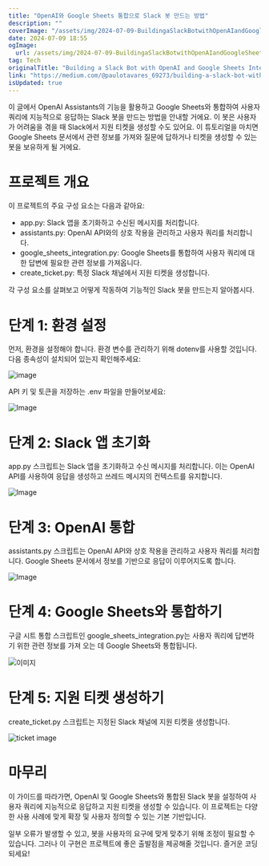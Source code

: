```yaml
---
title: "OpenAI와 Google Sheets 통합으로 Slack 봇 만드는 방법"
description: ""
coverImage: "/assets/img/2024-07-09-BuildingaSlackBotwithOpenAIandGoogleSheetsIntegration_0.png"
date: 2024-07-09 18:55
ogImage: 
  url: /assets/img/2024-07-09-BuildingaSlackBotwithOpenAIandGoogleSheetsIntegration_0.png
tag: Tech
originalTitle: "Building a Slack Bot with OpenAI and Google Sheets Integration"
link: "https://medium.com/@paulotavares_69273/building-a-slack-bot-with-openai-and-google-sheets-integration-94b1b8397266"
isUpdated: true
---
```




이 글에서 OpenAI Assistants의 기능을 활용하고 Google Sheets와 통합하여 사용자 쿼리에 지능적으로 응답하는 Slack 봇을 만드는 방법을 안내할 거에요. 이 봇은 사용자가 어려움을 겪을 때 Slack에서 지원 티켓을 생성할 수도 있어요. 이 튜토리얼을 마치면 Google Sheets 문서에서 관련 정보를 가져와 질문에 답하거나 티켓을 생성할 수 있는 봇을 보유하게 될 거에요.

# 프로젝트 개요

이 프로젝트의 주요 구성 요소는 다음과 같아요:

- app.py: Slack 앱을 초기화하고 수신된 메시지를 처리합니다.
- assistants.py: OpenAI API와의 상호 작용을 관리하고 사용자 쿼리를 처리합니다.
- google_sheets_integration.py: Google Sheets를 통합하여 사용자 쿼리에 대한 답변에 필요한 관련 정보를 가져옵니다.
- create_ticket.py: 특정 Slack 채널에서 지원 티켓을 생성합니다.

<div class="content-ad"></div>

각 구성 요소를 살펴보고 어떻게 작동하여 기능적인 Slack 봇을 만드는지 알아봅시다.

# 단계 1: 환경 설정

먼저, 환경을 설정해야 합니다. 환경 변수를 관리하기 위해 dotenv를 사용할 것입니다. 다음 종속성이 설치되어 있는지 확인해주세요:

![image](/assets/img/2024-07-09-BuildingaSlackBotwithOpenAIandGoogleSheetsIntegration_0.png)

<div class="content-ad"></div>

API 키 및 토큰을 저장하는 .env 파일을 만들어보세요:

![Image](/assets/img/2024-07-09-BuildingaSlackBotwithOpenAIandGoogleSheetsIntegration_1.png)

# 단계 2: Slack 앱 초기화

app.py 스크립트는 Slack 앱을 초기화하고 수신 메시지를 처리합니다. 이는 OpenAI API를 사용하여 응답을 생성하고 쓰레드 메시지의 컨텍스트를 유지합니다.

<div class="content-ad"></div>

![Image](/assets/img/2024-07-09-BuildingaSlackBotwithOpenAIandGoogleSheetsIntegration_2.png)

# 단계 3: OpenAI 통합

assistants.py 스크립트는 OpenAI API와 상호 작용을 관리하고 사용자 쿼리를 처리합니다. Google Sheets 문서에서 정보를 기반으로 응답이 이루어지도록 합니다.

![Image](/assets/img/2024-07-09-BuildingaSlackBotwithOpenAIandGoogleSheetsIntegration_3.png)

<div class="content-ad"></div>

# 단계 4: Google Sheets와 통합하기

구글 시트 통합 스크립트인 google_sheets_integration.py는 사용자 쿼리에 답변하기 위한 관련 정보를 가져 오는 데 Google Sheets와 통합됩니다.

![이미지](/assets/img/2024-07-09-BuildingaSlackBotwithOpenAIandGoogleSheetsIntegration_4.png)

# 단계 5: 지원 티켓 생성하기

<div class="content-ad"></div>

create_ticket.py 스크립트는 지정된 Slack 채널에 지원 티켓을 생성합니다.

![ticket image](/assets/img/2024-07-09-BuildingaSlackBotwithOpenAIandGoogleSheetsIntegration_5.png)

# 마무리

이 가이드를 따라가면, OpenAI 및 Google Sheets와 통합된 Slack 봇을 설정하여 사용자 쿼리에 지능적으로 응답하고 지원 티켓을 생성할 수 있습니다. 이 프로젝트는 다양한 사용 사례에 맞게 확장 및 사용자 정의할 수 있는 기본 기반입니다.

<div class="content-ad"></div>

일부 오류가 발생할 수 있고, 봇을 사용자의 요구에 맞게 맞추기 위해 조정이 필요할 수 있습니다. 그러나 이 구현은 프로젝트에 좋은 출발점을 제공해줄 것입니다. 즐거운 코딩되세요!
